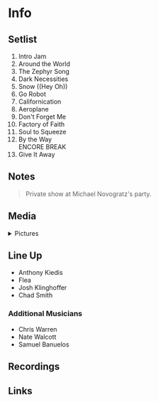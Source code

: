 # Info

## Setlist

1. Intro Jam
2. Around the World
3. The Zephyr Song
4. Dark Necessities
5. Snow ((Hey Oh))
6. Go Robot
7. Californication
8. Aeroplane
9. Don't Forget Me
10. Factory of Faith
11. Soul to Squeeze
12. By the Way
<br> ENCORE BREAK
13. Give It Away

## Notes

> Private show at Michael Novogratz's party.

## Media 

<details>
  <summary>Pictures</summary>
  <!--<img alt="Setlist" title="Setlist" src="_.jpg" height="200" />-->
</details>

## Line Up

* Anthony Kiedis
* Flea
* Josh Klinghoffer
* Chad Smith

### Additional Musicians

* Chris Warren  
* Nate Walcott  
* Samuel Banuelos

## Recordings

## Links